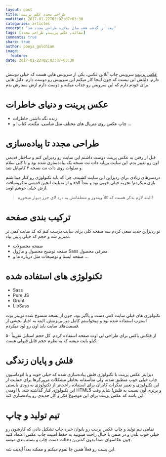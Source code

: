 ```yaml
---
layout: post
title: طراحی مجدد عکس پرینت
modified: 2017-01-22T02:02:07+03:30
categories: articles
excerpt: "بعد از گذشت هشت سال بلاخره طراحی مجدد شد"
tags: [مقاله, عکس پرینت, طراحی مجدد]
comments: true
share: true
author: pooya_golchian
image:
  feature:
date: 2017-01-22T02:02:07+03:30
---
```


[عکس پرینت](http://axprint.com) سرویس چاپ آنلاین عکس، یکی از سرویس هایی هست که خیلی دوسش دارم. دلیلش این نیست که چون اینجا کار میکنم این سرویس رو دوست دارم. دلیل هایی برای خودم دارم که این سرویس رو جذاب میکنه و دوست دارم ازش سفارش بدم.

#  عکس پرینت و دنیای خاطرات
*  زنده نگه داشتن خاطرات
*  چاپ عکس روی متریال های مختلف مثل شاسی، مگنت، کتاب! و …

# طراحی مجدد تا پیاده‌سازی

قبل از رفتن به عکس پرینت دوست داشتم این سایت رو ردیزاین کنم و ساختار قدیمی اون رو تغییر بدم. این سایت برپایه دات نت نسخه یک پیاده‌سازی شده بود و با کلی سلام و صلوات روی دات نت نسخه ۴ کامپایل شد.

دردسرهای زیادی برای ردیزاین این سایت کشیدم، چرا که باید تکنولوژی رو کنار میذاشتم و از تمپلیت انجین قدیمی ماکروسافت xslt بازی میکردم! تجربه خیلی خوبی بود و بعداً ازش خیلی خوشم اومد.

> البته لازم بذکر هست که کلاً ویندوز و متعلقاتش به درد لای جرز دیوار میخوره!

#  ترکیب بندی صفحه

تو ردیزاین جدید سعی کردم سه صفحه کلی برای سایت درست کنم که کد سایت کمی تر تمیزتر شه و حجم کد خیلی پایین بیاد.

* صفحه محصولات
* صفحه توضیح محصول و ماژول Sass معرفی محصول
* صفحه ایستا و توضیحات مثل درباره ما و …

# تکنولوژی های استفاده شده

* Sass
* Pure JS
* Grunt
* LibSass

تکنولوژی های قبلی سایت کمی دست و پاگیر بود، چون از نسخه منسوخ شده توییتر بوت استرپ استفاده شده بود و میخواستم کامل دور بریزمش. البته به اجبار بخشی از قسمت‌های سایت باید اون رو لود میکردم.

از فلکس باکس برای طراحی لی اوت صفحه استفاده کردم. کل حجم استایل تقریباً ۵۰ کیلو بایت میشه که به نظرم حجم قابل قبولی هست.

# فلش و پایان زندگی

دیزاینر عکس پرینت با تکنولوژی فلش پیاده‌سازی شده که خیلی خوبه و با اتوماسیون چاپ خیلی خوب منطبق شده، ولی متأسفانه بخاطر مشکلات مرورگرها برای حمایت از این تکنولوژی و تغییر تفکرات کابران برای استفاده راحت‌تر از تکنولوژی به زودی بایستی این تکنولوژی کنار گذاشته شه.
با اومدن HTML5  و برتری اون نسبت به فلش! شاید وقت این باشه که عکس پرینت برای این موضوع فکر و کار جدیدی رو پیاده‌سازی کنه.

# تیم تولید و چاپ

تمامی تیم تولید و چاپ عکس پرینت رو بانوان خبره چاپ تشکیل دادن که کارشون رو خیلی خوب بلدن و در ضمن با خیال راحت میتونید به حفظ امنیت چاپ عکس اعتماد کنید چون عکاسهای شما بدون کمترین دخالت دست چاپ و بسته بندی میشه.

این پست رو فعلاً همین جا تموم میکنم و ممکنه بعداً آپدیت شه.
